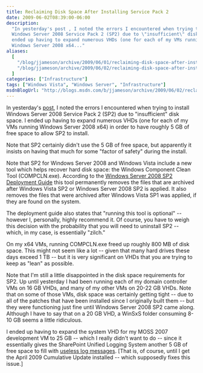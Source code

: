 ```yaml
---
title: Reclaiming Disk Space After Installing Service Pack 2
date: 2009-06-02T08:39:00-06:00
description:
  "In yesterday's post , I noted the errors I encountered when trying to install
  Windows Server 2008 Service Pack 2 (SP2) due to \"insufficient\" disk space. I
  ended up having to expand numerous VHDs (one for each of my VMs running
  Windows Server 2008 x64..."
aliases:
  [
    "/blog/jjameson/archive/2009/06/01/reclaiming-disk-space-after-installing-service-pack-2.aspx",
    "/blog/jjameson/archive/2009/06/02/reclaiming-disk-space-after-installing-service-pack-2.aspx",
  ]
categories: ["Infrastructure"]
tags: ["Windows Vista", "Windows Server", "Infrastructure"]
msdnBlogUrl: "http://blogs.msdn.com/b/jjameson/archive/2009/06/02/reclaiming-disk-space-after-installing-service-pack-2.aspx"
---
```


In yesterday's
[post](/blog/jjameson/2009/06/01/errors-installing-windows-server-2008-sp2), I
noted the errors I encountered when trying to install Windows Server 2008
Service Pack 2 (SP2) due to "insufficient" disk space. I ended up having to
expand numerous VHDs (one for each of my VMs running Windows Server 2008 x64) in
order to have roughly 5 GB of free space to allow SP2 to install.

Note that SP2 certainly didn't use the 5 GB of free space, but apparently it
insists on having that much for some "factor of safety" during the install.

Note that SP2 for Windows Server 2008 and Windows Vista include a new tool which
helps recover hard disk space: the Windows Component Clean Tool (COMPCLN.exe).
According to the
[Windows Server 2008 SP2 Deployment Guide](http://technet.microsoft.com/en-us/library/dd351467%28WS.10%29.aspx)
this tool permanently removes the files that are archived after Windows Vista
SP2 or Windows Server 2008 SP2 is applied. It also removes the files that were
archived after Windows Vista SP1 was applied, if they are found on the system.

The deployment guide also states that "running this tool is optional" -- however
I, personally, highly recommend it. Of course, you have to weigh this decision
with the probability that you will need to uninstall SP2 -- which, in my case,
is essentially "zilch."

On my x64 VMs, running COMPCLN.exe freed up roughly 800 MB of disk space. This
might not seem like a lot -- given that many hard drives these days exceed 1 TB
-- but it is very significant on VHDs that you are trying to keep as "lean" as
possible.

Note that I'm still a little disappointed in the disk space requirements for
SP2. Up until yesterday I had been running each of my domain controller VMs on
16 GB VHDs, and many of my other VMs on 20-22 GB VHDs. Note that on some of
those VMs, disk space was certainly getting tight -- due to all of the patches
that have been installed since I originally built them -- but they were
functioning just fine until Windows Server 2008 SP2 came along. Although I have
to say that on a 20 GB VHD, a WinSxS folder consuming 8-10 GB seems a little
ridiculous.

I ended up having to expand the system VHD for my MOSS 2007 development VM to 25
GB -- which I really didn't want to do -- since it essentially gives the
SharePoint Unified Logging System another 5 GB of free space to fill with
[useless log messages](/blog/jjameson/2009/03/26/sharepoint-uls-logs-flooded-with-preserving-template-record-with-size).
[That is, of course, until I get the April 2009 Cumulative Update installed --
which supposedly fixes this issue.]
